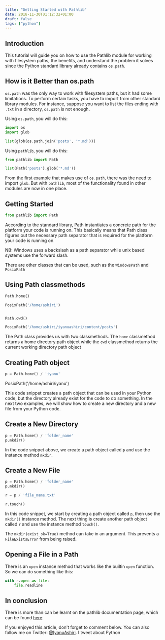 ```yaml
---
title: "Getting Started with Pathlib"
date: 2018-11-30T01:12:32+01:00
draft: false
tags: ["python"]
---
```


## Introduction

This tutorial will guide you on how to use the Pathlib module for working with filesystem paths, the benefits,
and understand the problem it solves since the Python standard library already contains ```os.path```.


## How is it Better than os.path

```os.path``` was the only way to work with filesystem paths, but it had some limitations. To perform certain tasks, you
have to import from other standard library modules. For instance, suppose you want to list the files ending with ```.txt```
in a directory, ```os.path``` is not enough.


Using ```os.path```, you will do this:

```python
import os
import glob

list(glob(os.path.join('posts', '*.md')))
``` 

Using ```pathlib```, you will do this:

```python
from pathlib import Path

list(Path('posts').glob('*.md'))
```

From the first example that makes use of ```os.path```, there was the need to import ```glob```. But with
```pathlib```, most of the functionality found in other modules are now in one place. 


## Getting Started

```python
from pathlib import Path
```

According to the standard library, Path instantiates a concrete path for the platform your code is running on.
This basically means that Path class figures out the necessary path separator that is required for the platform
your code is running on. 

NB: Windows uses a backslash as a path separator while unix based systems use the forward slash.

There are other classes that can be used, such as the ```WindowsPath``` and ```PosixPath```


## Using Path classmethods

```python
Path.home()

PosixPath('/home/ashiri')


Path.cwd()

PosixPath('/home/ashiri/iyanuashiri/content/posts')

```

The Path class provides us with two classmethods. The ```home``` classmethod returns a home directory path object while the
```cwd``` classmethod returns the current working directory path object


## Creating Path object

```python
p = Path.home() / 'iyanu'
```
PosixPath('/home/ashiri/iyanu')

This code snippet creates a path object that can be used in your Python code, but the directory already exist
for the code to do something. In the next two examples, we will show how to create a new directory and a new file from
your Python code.


## Create a New Directory

```python
p = Path.home() / 'folder_name'
p.mkdir()
```

In the code snippet above, we create a path object called ```p``` and use the instance method ```mkdir```.

## Create a New File

```python
p = Path.home() / 'folder_name'
p.mkdir()

r = p / 'file_name.txt'

r.touch()
```

In this code snippet, we start by creating a path object called ```p```, then use the ```mkdir()``` instance method.
The next thing is create another path object called ```r``` and use the instance method ```touch()```.

The ```mkdir(exist_ok=True)``` method can take in an argument. This prevents a ```FileExistsError``` from being raised.


## Opening a File in a Path

There is an ```open``` instance method that works like the builtin ```open``` function. So we can do something
like this:

```python
with r.open as file:
    file.readline
```

## In conclusion

There is more than can be learnt on the pathlib documentation page, which can be found [here](https://docs.python.org/3/library/pathlib.html)


If you enjoyed this article, don't forget to comment below. You can also follow me on Twitter: [@IyanuAshiri](https://www.twitter.com/iyanuashiri).
I tweet about Python